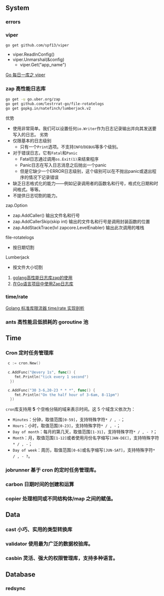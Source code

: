 ## System

### errors

### viper

```bash
go get github.com/spf13/viper
```

- viper.ReadInConfig()
- viper.Unmarshal(&config)
	- viper.Get("app_name")

[Go 每日一库之 viper](https://darjun.github.io/2020/01/18/godailylib/viper/)

### zap 高性能日志库

```bash
go get -u go.uber.org/zap
go get github.com/lestrrat-go/file-rotatelogs
go get gopkg.in/natefinch/lumberjack.v2
```

优势 
- 使用非常简单。我们可以设置任何`io.Writer`作为日志记录输出并向其发送要写入的日志。
劣势
- 仅限基本的日志级别
    - 只有一个`Print`选项。不支持`INFO`/`DEBUG`等多个级别。
- 对于错误日志，它有`Fatal`和`Panic`
    - Fatal日志通过调用`os.Exit(1)`来结束程序
    - Panic日志在写入日志消息之后抛出一个panic
    - 但是它缺少一个ERROR日志级别，这个级别可以在不抛出panic或退出程序的情况下记录错误
- 缺乏日志格式化的能力——例如记录调用者的函数名和行号，格式化日期和时间格式。等等。
- 不提供日志切割的能力。

 zap.Option
- zap.AddCaller() 输出文件名和行号
- zap.AddCallerSkip(skip int) 输出的文件名和行号是调用封装函数的位置
- zap.AddStackTrace(lvl zapcore.LevelEnabler) 输出此次调用的堆栈

 file-rotatelogs
- 按日期切割

 Lumberjack
- 按文件大小切割

1. [golang高性能日志库zap的使用](https://jian1098.github.io/2020/12/16/42.golang%E9%AB%98%E6%80%A7%E8%83%BD%E6%97%A5%E5%BF%97%E5%BA%93zap%E7%9A%84%E4%BD%BF%E7%94%A8/)
2. [在Go语言项目中使用Zap日志库](https://www.liwenzhou.com/posts/Go/zap/#autoid-1-2-1)

### time/rate
[Golang 标准库限流器 time/rate 实现剖析](https://www.cyhone.com/articles/analisys-of-golang-rate/)
### ants 高性能且低损耗的 goroutine 池


## Time
### Cron 定时任务管理库

```go
 c := cron.New()
 
 c.AddFunc("@every 1s", func() {
    fmt.Println("tick every 1 second")
  })

 c.AddFunc("30 3-6,20-23 * * *", func() {
    fmt.Println("On the half hour of 3-6am, 8-11pm")
  })
```

`cron`库支持用 **5** 个空格分隔的域来表示时间。这 5 个域含义依次为：

- `Minutes`：分钟，取值范围`[0-59]`，支持特殊字符`* / , -`；
- `Hours`：小时，取值范围`[0-23]`，支持特殊字符`* / , -`；
- `Day of month`：每月的第几天，取值范围`[1-31]`，支持特殊字符`* / , - ?`；
- `Month`：月，取值范围`[1-12]`或者使用月份名字缩写`[JAN-DEC]`，支持特殊字符`* / , -`；
- `Day of week`：周历，取值范围`[0-6]`或名字缩写`[JUN-SAT]`，支持特殊字符`* / , - ?`。

### jobrunner 基于 cron 的定时任务管理库。
### carbon 日期时间的创建和运算
### copier 处理相同或不同结构体/map 之间的赋值。 


## Data
### cast  小巧、实用的类型转换库
### validator 使用最为广泛的数据校验库。

### casbin 灵活、强大的权限管理库，支持多种语言。


## Database

### redsync




